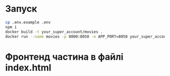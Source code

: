 # Запуск

```bash
cp .env.example .env
npm i
docker build -t your_super_account/movies .
docker run --name movies -p 8000:8050 -e APP_PORT=8050 your_super_account/movies
```

# Фронтенд частина в файлі index.html
